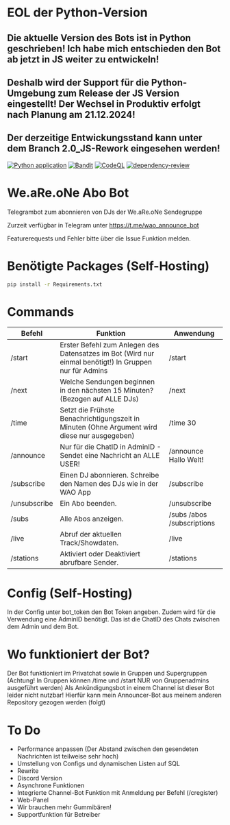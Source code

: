 # EOL der Python-Version
## Die aktuelle Version des Bots ist in Python geschrieben! Ich habe mich entschieden den Bot ab jetzt in JS weiter zu entwickeln!
## Deshalb wird der Support für die Python-Umgebung zum Release der JS Version eingestellt! Der Wechsel in Produktiv erfolgt nach Planung am 21.12.2024!
## Der derzeitige Entwickungsstand kann unter dem Branch 2.0_JS-Rework eingesehen werden!

[![Python application](https://github.com/DjQuro/wao-abo-bot/actions/workflows/python-app.yml/badge.svg)](https://github.com/DjQuro/wao-abo-bot/actions/workflows/python-app.yml)
[![Bandit](https://github.com/DjQuro/wao-abo-bot/actions/workflows/bandit.yml/badge.svg)](https://github.com/DjQuro/wao-abo-bot/actions/workflows/bandit.yml)
[![CodeQL](https://github.com/DjQuro/wao-abo-bot/actions/workflows/codeql.yml/badge.svg)](https://github.com/DjQuro/wao-abo-bot/actions/workflows/codeql.yml)
[![dependency-review](https://github.com/DjQuro/wao-abo-bot/actions/workflows/dependency-review.yml/badge.svg)](https://github.com/DjQuro/wao-abo-bot/actions/workflows/dependency-review.yml)

# We.aRe.oNe Abo Bot
Telegrambot zum abonnieren von DJs der We.aRe.oNe Sendegruppe

Zurzeit verfügbar in Telegram unter https://t.me/wao_announce_bot

Featurerequests und Fehler bitte über die Issue Funktion melden.

# Benötigte Packages (Self-Hosting)
```bash
pip install -r Requirements.txt
```

# Commands
| Befehl | Funktion | Anwendung |
|----------|----------|----------|
| /start  | Erster Befehl zum Anlegen des Datensatzes im Bot (Wird nur einmal benötigt!) In Gruppen nur für Admins | /start  |
| /next  | Welche Sendungen beginnen in den nächsten 15 Minuten? (Bezogen auf ALLE DJs)  | /next |
| /time  | Setzt die Frühste Benachrichtigungszeit in Minuten (Ohne Argument wird diese nur ausgegeben) | /time 30  |
| /announce  | Nur für die ChatID in AdminID - Sendet eine Nachricht an ALLE USER! | /announce Hallo Welt!  |
| /subscribe  | Einen DJ abonnieren. Schreibe den Namen des DJs wie in der WAO App  | /subscribe  |
| /unsubscribe  | Ein Abo beenden.  | /unsubscribe  |
| /subs  | Alle Abos anzeigen.  | /subs /abos /subscriptions  |
| /live  | Abruf der aktuellen Track/Showdaten.  | /live  |
| /stations  | Aktiviert oder Deaktiviert abrufbare Sender.  | /stations  |


# Config (Self-Hosting)
In der Config unter bot_token den Bot Token angeben. Zudem wird für die Verwendung eine AdminID benötigt. Das ist die ChatID des Chats zwischen dem Admin und dem Bot.

# Wo funktioniert der Bot?
Der Bot funktioniert im Privatchat sowie in Gruppen und Supergruppen (Achtung! In Gruppen können /time und /start NUR von Gruppenadmins ausgeführt werden)
Als Ankündigungsbot in einem Channel ist dieser Bot leider nicht nutzbar! Hierfür kann mein Announcer-Bot aus meinem anderen Repository gezogen werden (folgt)

# To Do
- Performance anpassen (Der Abstand zwischen den gesendeten Nachrichten ist teilweise sehr hoch)
- Umstellung von Configs und dynamischen Listen auf SQL
- Rewrite
- Discord Version
- Asynchrone Funktionen
- Integrierte Channel-Bot Funktion mit Anmeldung per Befehl (/cregister)
- Web-Panel
- Wir brauchen mehr Gummibären!
- Supportfunktion für Betreiber
